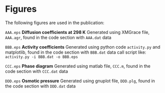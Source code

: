 # Figures
The following figures are used in the publication:

`AAA.eps`
    **Diffusion coefficients at 298 K**
    Generated using XMGrace file, `AAA.agr`, found in the code section with `AAA.dat` data

`BBB.eps`
    **Activity coefficients**
    Generated using python code `activity.py` and matplotlib, found in the code section with `BBB.dat` data
    call script like: `activity.py -i BBB.dat -o BBB.eps`

`CCC.eps`
    **Phase diagram**
    Generated using matlab file, `CCC.m`, found in the code section with `CCC.dat` data

`DDD.eps`
    **Osmotic pressure**
    Generated using gnuplot file, `DDD.plg`, found in the code section with `DDD.dat` data


